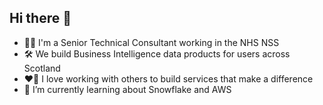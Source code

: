 ## Hi there 👋

- 👷🏻 I'm a Senior Technical Consultant working in the NHS NSS
- 🛠 We build Business Intelligence data products for users across Scotland
- ❤️‍🔥 I love working with others to build services that make a difference
- 🌱 I’m currently learning about Snowflake and AWS